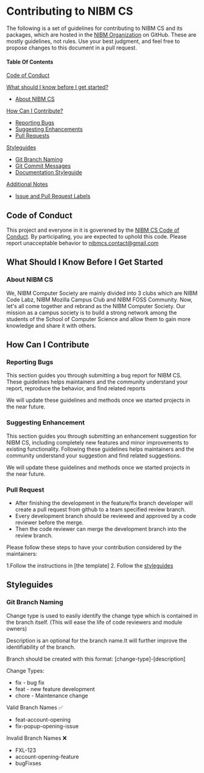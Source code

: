 # Contributing to NIBM CS



The following is a set of guidelines for contributing to NIBM CS and its packages, which are hosted in the [NIBM Organization](https://github.com/nibmcs) on GitHub. These are mostly guidelines, not rules. Use your best judgment, and feel free to propose changes to this document in a pull request.

#### Table Of Contents

[Code of Conduct](#code-of-conduct)

[What should I know before I get started?](#what-should-i-know-before-i-get-started)
  * [About NIBM CS](#atom-and-packages)

[How Can I Contribute?](#how-can-i-contribute)
  * [Reporting Bugs](#reporting-bugs)
  * [Suggesting Enhancements](#suggesting-enhancements)
  * [Pull Requests](#pull-requests)

[Styleguides](#styleguides)
  * [Git Branch Naming](#git-branch-naming)
  * [Git Commit Messages](#git-commit-messages)
  * [Documentation Styleguide](#documentation-styleguide)

[Additional Notes](#additional-notes)
  * [Issue and Pull Request Labels](#issue-and-pull-request-labels)


## Code of Conduct 
This project and everyone in it is goverened by the [NIBM CS Code of Conduct](CODE_OF_CONDUCT.md). By participating, you are expected to uphold this code. Please report unacceptable behavior to [nibmcs.contact@gmail.com](mailto:nibmcs.contact@gmail.com)

## What Should I Know Before I Get Started

### About NIBM CS 
We, NIBM Computer Society are mainly divided into 3 clubs which are NIBM Code Labz, NIBM Mozilla Campus Club and NIBM FOSS Community. Now, let's all come together and rebrand as the NIBM Computer Society. Our mission as a campus society is to build a strong network among the students of the School of Computer Science and allow them to gain more knowledge and share it with others.


## How Can I Contribute 

### Reporting Bugs

This section guides you through submitting a bug report for NIBM CS. These guidelines helps maintainers and the community understand your report, reproduce the behavior, and find related reports 

We will update these guidelines and methods once we started projects in the near future. 

### Suggesting Enhancement 

This section guides you through submitting an enhancement suggestion for NIBM CS, including completely new features and minor improvements to existing functionality. Following these guidelines helps maintainers and the community understand your suggestion and find related suggestions.

We will update these guidelines and methods once we started projects in the near future. 

### Pull Request

* After finishing the development in the feature/fix branch developer will create a pull request from github to a team specified review branch.
* Every development branch should be reviewed and approved by a code reviewer before the merge.
* Then the code reviewer can merge the development branch into the review branch.

Please follow these steps to have your contribution considered by the maintainers: 

1.Follow the instructions in [the template] 
2. Follow the [styleguides](#styleguides)

## Styleguides 

### Git Branch Naming 

Change type is used to easily identify the change type which is contained in the branch itself. (This will ease the life of code reviewers and module owners)

Description is an optional for the branch name.It will further improve the identifiability of the branch.

Branch should be created with this format:
[change-type]-[description]

Change Types:
* fix - bug fix
* feat - new feature development
* chore - Maintenance change

Valid Branch Names ✅
* feat-account-opening
* fix-popup-opening-issue

Invalid Branch Names ❌
* FXL-123
* account-opening-feature
* bugFixses

